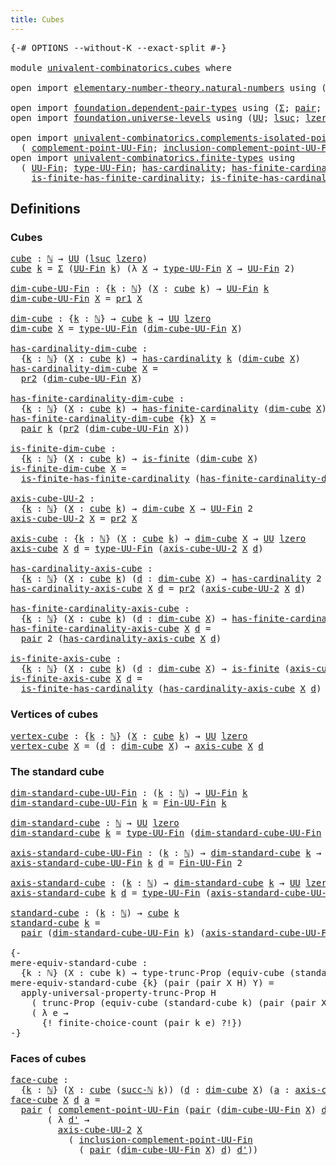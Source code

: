 ```yaml
---
title: Cubes
---
```


<pre class="Agda"><a id="31" class="Symbol">{-#</a> <a id="35" class="Keyword">OPTIONS</a> <a id="43" class="Pragma">--without-K</a> <a id="55" class="Pragma">--exact-split</a> <a id="69" class="Symbol">#-}</a>

<a id="74" class="Keyword">module</a> <a id="81" href="univalent-combinatorics.cubes.html" class="Module">univalent-combinatorics.cubes</a> <a id="111" class="Keyword">where</a>

<a id="118" class="Keyword">open</a> <a id="123" class="Keyword">import</a> <a id="130" href="elementary-number-theory.natural-numbers.html" class="Module">elementary-number-theory.natural-numbers</a> <a id="171" class="Keyword">using</a> <a id="177" class="Symbol">(</a><a id="178" href="elementary-number-theory.natural-numbers.html#1444" class="Datatype">ℕ</a><a id="179" class="Symbol">;</a> <a id="181" href="elementary-number-theory.natural-numbers.html#1465" class="InductiveConstructor">zero-ℕ</a><a id="187" class="Symbol">;</a> <a id="189" href="elementary-number-theory.natural-numbers.html#1478" class="InductiveConstructor">succ-ℕ</a><a id="195" class="Symbol">)</a>

<a id="198" class="Keyword">open</a> <a id="203" class="Keyword">import</a> <a id="210" href="foundation.dependent-pair-types.html" class="Module">foundation.dependent-pair-types</a> <a id="242" class="Keyword">using</a> <a id="248" class="Symbol">(</a><a id="249" href="foundation-core.dependent-pair-types.html#502" class="Record">Σ</a><a id="250" class="Symbol">;</a> <a id="252" href="foundation-core.dependent-pair-types.html#575" class="InductiveConstructor">pair</a><a id="256" class="Symbol">;</a> <a id="258" href="foundation-core.dependent-pair-types.html#592" class="Field">pr1</a><a id="261" class="Symbol">;</a> <a id="263" href="foundation-core.dependent-pair-types.html#604" class="Field">pr2</a><a id="266" class="Symbol">)</a>
<a id="268" class="Keyword">open</a> <a id="273" class="Keyword">import</a> <a id="280" href="foundation.universe-levels.html" class="Module">foundation.universe-levels</a> <a id="307" class="Keyword">using</a> <a id="313" class="Symbol">(</a><a id="314" href="foundation-core.universe-levels.html#222" class="Primitive">UU</a><a id="316" class="Symbol">;</a> <a id="318" href="Agda.Primitive.html#780" class="Primitive">lsuc</a><a id="322" class="Symbol">;</a> <a id="324" href="Agda.Primitive.html#764" class="Primitive">lzero</a><a id="329" class="Symbol">)</a>

<a id="332" class="Keyword">open</a> <a id="337" class="Keyword">import</a> <a id="344" href="univalent-combinatorics.complements-isolated-points.html" class="Module">univalent-combinatorics.complements-isolated-points</a> <a id="396" class="Keyword">using</a>
  <a id="404" class="Symbol">(</a> <a id="406" href="univalent-combinatorics.complements-isolated-points.html#4717" class="Function">complement-point-UU-Fin</a><a id="429" class="Symbol">;</a> <a id="431" href="univalent-combinatorics.complements-isolated-points.html#4857" class="Function">inclusion-complement-point-UU-Fin</a><a id="464" class="Symbol">)</a>
<a id="466" class="Keyword">open</a> <a id="471" class="Keyword">import</a> <a id="478" href="univalent-combinatorics.finite-types.html" class="Module">univalent-combinatorics.finite-types</a> <a id="515" class="Keyword">using</a>
  <a id="523" class="Symbol">(</a> <a id="525" href="univalent-combinatorics.finite-types.html#5081" class="Function">UU-Fin</a><a id="531" class="Symbol">;</a> <a id="533" href="univalent-combinatorics.finite-types.html#5143" class="Function">type-UU-Fin</a><a id="544" class="Symbol">;</a> <a id="546" href="univalent-combinatorics.finite-types.html#4443" class="Function">has-cardinality</a><a id="561" class="Symbol">;</a> <a id="563" href="univalent-combinatorics.finite-types.html#5400" class="Function">has-finite-cardinality</a><a id="585" class="Symbol">;</a> <a id="587" href="univalent-combinatorics.finite-types.html#3715" class="Function">is-finite</a><a id="596" class="Symbol">;</a>
    <a id="602" href="univalent-combinatorics.finite-types.html#11504" class="Function">is-finite-has-finite-cardinality</a><a id="634" class="Symbol">;</a> <a id="636" href="univalent-combinatorics.finite-types.html#11754" class="Function">is-finite-has-cardinality</a><a id="661" class="Symbol">;</a> <a id="663" href="univalent-combinatorics.finite-types.html#9097" class="Function">Fin-UU-Fin</a><a id="673" class="Symbol">)</a>
</pre>
## Definitions

### Cubes

<pre class="Agda"><a id="cube"></a><a id="715" href="univalent-combinatorics.cubes.html#715" class="Function">cube</a> <a id="720" class="Symbol">:</a> <a id="722" href="elementary-number-theory.natural-numbers.html#1444" class="Datatype">ℕ</a> <a id="724" class="Symbol">→</a> <a id="726" href="foundation-core.universe-levels.html#222" class="Primitive">UU</a> <a id="729" class="Symbol">(</a><a id="730" href="Agda.Primitive.html#780" class="Primitive">lsuc</a> <a id="735" href="Agda.Primitive.html#764" class="Primitive">lzero</a><a id="740" class="Symbol">)</a>
<a id="742" href="univalent-combinatorics.cubes.html#715" class="Function">cube</a> <a id="747" href="univalent-combinatorics.cubes.html#747" class="Bound">k</a> <a id="749" class="Symbol">=</a> <a id="751" href="foundation-core.dependent-pair-types.html#502" class="Record">Σ</a> <a id="753" class="Symbol">(</a><a id="754" href="univalent-combinatorics.finite-types.html#5081" class="Function">UU-Fin</a> <a id="761" href="univalent-combinatorics.cubes.html#747" class="Bound">k</a><a id="762" class="Symbol">)</a> <a id="764" class="Symbol">(λ</a> <a id="767" href="univalent-combinatorics.cubes.html#767" class="Bound">X</a> <a id="769" class="Symbol">→</a> <a id="771" href="univalent-combinatorics.finite-types.html#5143" class="Function">type-UU-Fin</a> <a id="783" href="univalent-combinatorics.cubes.html#767" class="Bound">X</a> <a id="785" class="Symbol">→</a> <a id="787" href="univalent-combinatorics.finite-types.html#5081" class="Function">UU-Fin</a> <a id="794" class="Number">2</a><a id="795" class="Symbol">)</a>

<a id="dim-cube-UU-Fin"></a><a id="798" href="univalent-combinatorics.cubes.html#798" class="Function">dim-cube-UU-Fin</a> <a id="814" class="Symbol">:</a> <a id="816" class="Symbol">{</a><a id="817" href="univalent-combinatorics.cubes.html#817" class="Bound">k</a> <a id="819" class="Symbol">:</a> <a id="821" href="elementary-number-theory.natural-numbers.html#1444" class="Datatype">ℕ</a><a id="822" class="Symbol">}</a> <a id="824" class="Symbol">(</a><a id="825" href="univalent-combinatorics.cubes.html#825" class="Bound">X</a> <a id="827" class="Symbol">:</a> <a id="829" href="univalent-combinatorics.cubes.html#715" class="Function">cube</a> <a id="834" href="univalent-combinatorics.cubes.html#817" class="Bound">k</a><a id="835" class="Symbol">)</a> <a id="837" class="Symbol">→</a> <a id="839" href="univalent-combinatorics.finite-types.html#5081" class="Function">UU-Fin</a> <a id="846" href="univalent-combinatorics.cubes.html#817" class="Bound">k</a>
<a id="848" href="univalent-combinatorics.cubes.html#798" class="Function">dim-cube-UU-Fin</a> <a id="864" href="univalent-combinatorics.cubes.html#864" class="Bound">X</a> <a id="866" class="Symbol">=</a> <a id="868" href="foundation-core.dependent-pair-types.html#592" class="Field">pr1</a> <a id="872" href="univalent-combinatorics.cubes.html#864" class="Bound">X</a>

<a id="dim-cube"></a><a id="875" href="univalent-combinatorics.cubes.html#875" class="Function">dim-cube</a> <a id="884" class="Symbol">:</a> <a id="886" class="Symbol">{</a><a id="887" href="univalent-combinatorics.cubes.html#887" class="Bound">k</a> <a id="889" class="Symbol">:</a> <a id="891" href="elementary-number-theory.natural-numbers.html#1444" class="Datatype">ℕ</a><a id="892" class="Symbol">}</a> <a id="894" class="Symbol">→</a> <a id="896" href="univalent-combinatorics.cubes.html#715" class="Function">cube</a> <a id="901" href="univalent-combinatorics.cubes.html#887" class="Bound">k</a> <a id="903" class="Symbol">→</a> <a id="905" href="foundation-core.universe-levels.html#222" class="Primitive">UU</a> <a id="908" href="Agda.Primitive.html#764" class="Primitive">lzero</a>
<a id="914" href="univalent-combinatorics.cubes.html#875" class="Function">dim-cube</a> <a id="923" href="univalent-combinatorics.cubes.html#923" class="Bound">X</a> <a id="925" class="Symbol">=</a> <a id="927" href="univalent-combinatorics.finite-types.html#5143" class="Function">type-UU-Fin</a> <a id="939" class="Symbol">(</a><a id="940" href="univalent-combinatorics.cubes.html#798" class="Function">dim-cube-UU-Fin</a> <a id="956" href="univalent-combinatorics.cubes.html#923" class="Bound">X</a><a id="957" class="Symbol">)</a>

<a id="has-cardinality-dim-cube"></a><a id="960" href="univalent-combinatorics.cubes.html#960" class="Function">has-cardinality-dim-cube</a> <a id="985" class="Symbol">:</a>
  <a id="989" class="Symbol">{</a><a id="990" href="univalent-combinatorics.cubes.html#990" class="Bound">k</a> <a id="992" class="Symbol">:</a> <a id="994" href="elementary-number-theory.natural-numbers.html#1444" class="Datatype">ℕ</a><a id="995" class="Symbol">}</a> <a id="997" class="Symbol">(</a><a id="998" href="univalent-combinatorics.cubes.html#998" class="Bound">X</a> <a id="1000" class="Symbol">:</a> <a id="1002" href="univalent-combinatorics.cubes.html#715" class="Function">cube</a> <a id="1007" href="univalent-combinatorics.cubes.html#990" class="Bound">k</a><a id="1008" class="Symbol">)</a> <a id="1010" class="Symbol">→</a> <a id="1012" href="univalent-combinatorics.finite-types.html#4443" class="Function">has-cardinality</a> <a id="1028" href="univalent-combinatorics.cubes.html#990" class="Bound">k</a> <a id="1030" class="Symbol">(</a><a id="1031" href="univalent-combinatorics.cubes.html#875" class="Function">dim-cube</a> <a id="1040" href="univalent-combinatorics.cubes.html#998" class="Bound">X</a><a id="1041" class="Symbol">)</a>
<a id="1043" href="univalent-combinatorics.cubes.html#960" class="Function">has-cardinality-dim-cube</a> <a id="1068" href="univalent-combinatorics.cubes.html#1068" class="Bound">X</a> <a id="1070" class="Symbol">=</a>
  <a id="1074" href="foundation-core.dependent-pair-types.html#604" class="Field">pr2</a> <a id="1078" class="Symbol">(</a><a id="1079" href="univalent-combinatorics.cubes.html#798" class="Function">dim-cube-UU-Fin</a> <a id="1095" href="univalent-combinatorics.cubes.html#1068" class="Bound">X</a><a id="1096" class="Symbol">)</a>

<a id="has-finite-cardinality-dim-cube"></a><a id="1099" href="univalent-combinatorics.cubes.html#1099" class="Function">has-finite-cardinality-dim-cube</a> <a id="1131" class="Symbol">:</a>
  <a id="1135" class="Symbol">{</a><a id="1136" href="univalent-combinatorics.cubes.html#1136" class="Bound">k</a> <a id="1138" class="Symbol">:</a> <a id="1140" href="elementary-number-theory.natural-numbers.html#1444" class="Datatype">ℕ</a><a id="1141" class="Symbol">}</a> <a id="1143" class="Symbol">(</a><a id="1144" href="univalent-combinatorics.cubes.html#1144" class="Bound">X</a> <a id="1146" class="Symbol">:</a> <a id="1148" href="univalent-combinatorics.cubes.html#715" class="Function">cube</a> <a id="1153" href="univalent-combinatorics.cubes.html#1136" class="Bound">k</a><a id="1154" class="Symbol">)</a> <a id="1156" class="Symbol">→</a> <a id="1158" href="univalent-combinatorics.finite-types.html#5400" class="Function">has-finite-cardinality</a> <a id="1181" class="Symbol">(</a><a id="1182" href="univalent-combinatorics.cubes.html#875" class="Function">dim-cube</a> <a id="1191" href="univalent-combinatorics.cubes.html#1144" class="Bound">X</a><a id="1192" class="Symbol">)</a>
<a id="1194" href="univalent-combinatorics.cubes.html#1099" class="Function">has-finite-cardinality-dim-cube</a> <a id="1226" class="Symbol">{</a><a id="1227" href="univalent-combinatorics.cubes.html#1227" class="Bound">k</a><a id="1228" class="Symbol">}</a> <a id="1230" href="univalent-combinatorics.cubes.html#1230" class="Bound">X</a> <a id="1232" class="Symbol">=</a>
  <a id="1236" href="foundation-core.dependent-pair-types.html#575" class="InductiveConstructor">pair</a> <a id="1241" href="univalent-combinatorics.cubes.html#1227" class="Bound">k</a> <a id="1243" class="Symbol">(</a><a id="1244" href="foundation-core.dependent-pair-types.html#604" class="Field">pr2</a> <a id="1248" class="Symbol">(</a><a id="1249" href="univalent-combinatorics.cubes.html#798" class="Function">dim-cube-UU-Fin</a> <a id="1265" href="univalent-combinatorics.cubes.html#1230" class="Bound">X</a><a id="1266" class="Symbol">))</a>

<a id="is-finite-dim-cube"></a><a id="1270" href="univalent-combinatorics.cubes.html#1270" class="Function">is-finite-dim-cube</a> <a id="1289" class="Symbol">:</a>
  <a id="1293" class="Symbol">{</a><a id="1294" href="univalent-combinatorics.cubes.html#1294" class="Bound">k</a> <a id="1296" class="Symbol">:</a> <a id="1298" href="elementary-number-theory.natural-numbers.html#1444" class="Datatype">ℕ</a><a id="1299" class="Symbol">}</a> <a id="1301" class="Symbol">(</a><a id="1302" href="univalent-combinatorics.cubes.html#1302" class="Bound">X</a> <a id="1304" class="Symbol">:</a> <a id="1306" href="univalent-combinatorics.cubes.html#715" class="Function">cube</a> <a id="1311" href="univalent-combinatorics.cubes.html#1294" class="Bound">k</a><a id="1312" class="Symbol">)</a> <a id="1314" class="Symbol">→</a> <a id="1316" href="univalent-combinatorics.finite-types.html#3715" class="Function">is-finite</a> <a id="1326" class="Symbol">(</a><a id="1327" href="univalent-combinatorics.cubes.html#875" class="Function">dim-cube</a> <a id="1336" href="univalent-combinatorics.cubes.html#1302" class="Bound">X</a><a id="1337" class="Symbol">)</a>
<a id="1339" href="univalent-combinatorics.cubes.html#1270" class="Function">is-finite-dim-cube</a> <a id="1358" href="univalent-combinatorics.cubes.html#1358" class="Bound">X</a> <a id="1360" class="Symbol">=</a>
  <a id="1364" href="univalent-combinatorics.finite-types.html#11504" class="Function">is-finite-has-finite-cardinality</a> <a id="1397" class="Symbol">(</a><a id="1398" href="univalent-combinatorics.cubes.html#1099" class="Function">has-finite-cardinality-dim-cube</a> <a id="1430" href="univalent-combinatorics.cubes.html#1358" class="Bound">X</a><a id="1431" class="Symbol">)</a>

<a id="axis-cube-UU-2"></a><a id="1434" href="univalent-combinatorics.cubes.html#1434" class="Function">axis-cube-UU-2</a> <a id="1449" class="Symbol">:</a>
  <a id="1453" class="Symbol">{</a><a id="1454" href="univalent-combinatorics.cubes.html#1454" class="Bound">k</a> <a id="1456" class="Symbol">:</a> <a id="1458" href="elementary-number-theory.natural-numbers.html#1444" class="Datatype">ℕ</a><a id="1459" class="Symbol">}</a> <a id="1461" class="Symbol">(</a><a id="1462" href="univalent-combinatorics.cubes.html#1462" class="Bound">X</a> <a id="1464" class="Symbol">:</a> <a id="1466" href="univalent-combinatorics.cubes.html#715" class="Function">cube</a> <a id="1471" href="univalent-combinatorics.cubes.html#1454" class="Bound">k</a><a id="1472" class="Symbol">)</a> <a id="1474" class="Symbol">→</a> <a id="1476" href="univalent-combinatorics.cubes.html#875" class="Function">dim-cube</a> <a id="1485" href="univalent-combinatorics.cubes.html#1462" class="Bound">X</a> <a id="1487" class="Symbol">→</a> <a id="1489" href="univalent-combinatorics.finite-types.html#5081" class="Function">UU-Fin</a> <a id="1496" class="Number">2</a>
<a id="1498" href="univalent-combinatorics.cubes.html#1434" class="Function">axis-cube-UU-2</a> <a id="1513" href="univalent-combinatorics.cubes.html#1513" class="Bound">X</a> <a id="1515" class="Symbol">=</a> <a id="1517" href="foundation-core.dependent-pair-types.html#604" class="Field">pr2</a> <a id="1521" href="univalent-combinatorics.cubes.html#1513" class="Bound">X</a>

<a id="axis-cube"></a><a id="1524" href="univalent-combinatorics.cubes.html#1524" class="Function">axis-cube</a> <a id="1534" class="Symbol">:</a> <a id="1536" class="Symbol">{</a><a id="1537" href="univalent-combinatorics.cubes.html#1537" class="Bound">k</a> <a id="1539" class="Symbol">:</a> <a id="1541" href="elementary-number-theory.natural-numbers.html#1444" class="Datatype">ℕ</a><a id="1542" class="Symbol">}</a> <a id="1544" class="Symbol">(</a><a id="1545" href="univalent-combinatorics.cubes.html#1545" class="Bound">X</a> <a id="1547" class="Symbol">:</a> <a id="1549" href="univalent-combinatorics.cubes.html#715" class="Function">cube</a> <a id="1554" href="univalent-combinatorics.cubes.html#1537" class="Bound">k</a><a id="1555" class="Symbol">)</a> <a id="1557" class="Symbol">→</a> <a id="1559" href="univalent-combinatorics.cubes.html#875" class="Function">dim-cube</a> <a id="1568" href="univalent-combinatorics.cubes.html#1545" class="Bound">X</a> <a id="1570" class="Symbol">→</a> <a id="1572" href="foundation-core.universe-levels.html#222" class="Primitive">UU</a> <a id="1575" href="Agda.Primitive.html#764" class="Primitive">lzero</a>
<a id="1581" href="univalent-combinatorics.cubes.html#1524" class="Function">axis-cube</a> <a id="1591" href="univalent-combinatorics.cubes.html#1591" class="Bound">X</a> <a id="1593" href="univalent-combinatorics.cubes.html#1593" class="Bound">d</a> <a id="1595" class="Symbol">=</a> <a id="1597" href="univalent-combinatorics.finite-types.html#5143" class="Function">type-UU-Fin</a> <a id="1609" class="Symbol">(</a><a id="1610" href="univalent-combinatorics.cubes.html#1434" class="Function">axis-cube-UU-2</a> <a id="1625" href="univalent-combinatorics.cubes.html#1591" class="Bound">X</a> <a id="1627" href="univalent-combinatorics.cubes.html#1593" class="Bound">d</a><a id="1628" class="Symbol">)</a>

<a id="has-cardinality-axis-cube"></a><a id="1631" href="univalent-combinatorics.cubes.html#1631" class="Function">has-cardinality-axis-cube</a> <a id="1657" class="Symbol">:</a>
  <a id="1661" class="Symbol">{</a><a id="1662" href="univalent-combinatorics.cubes.html#1662" class="Bound">k</a> <a id="1664" class="Symbol">:</a> <a id="1666" href="elementary-number-theory.natural-numbers.html#1444" class="Datatype">ℕ</a><a id="1667" class="Symbol">}</a> <a id="1669" class="Symbol">(</a><a id="1670" href="univalent-combinatorics.cubes.html#1670" class="Bound">X</a> <a id="1672" class="Symbol">:</a> <a id="1674" href="univalent-combinatorics.cubes.html#715" class="Function">cube</a> <a id="1679" href="univalent-combinatorics.cubes.html#1662" class="Bound">k</a><a id="1680" class="Symbol">)</a> <a id="1682" class="Symbol">(</a><a id="1683" href="univalent-combinatorics.cubes.html#1683" class="Bound">d</a> <a id="1685" class="Symbol">:</a> <a id="1687" href="univalent-combinatorics.cubes.html#875" class="Function">dim-cube</a> <a id="1696" href="univalent-combinatorics.cubes.html#1670" class="Bound">X</a><a id="1697" class="Symbol">)</a> <a id="1699" class="Symbol">→</a> <a id="1701" href="univalent-combinatorics.finite-types.html#4443" class="Function">has-cardinality</a> <a id="1717" class="Number">2</a> <a id="1719" class="Symbol">(</a><a id="1720" href="univalent-combinatorics.cubes.html#1524" class="Function">axis-cube</a> <a id="1730" href="univalent-combinatorics.cubes.html#1670" class="Bound">X</a> <a id="1732" href="univalent-combinatorics.cubes.html#1683" class="Bound">d</a><a id="1733" class="Symbol">)</a>
<a id="1735" href="univalent-combinatorics.cubes.html#1631" class="Function">has-cardinality-axis-cube</a> <a id="1761" href="univalent-combinatorics.cubes.html#1761" class="Bound">X</a> <a id="1763" href="univalent-combinatorics.cubes.html#1763" class="Bound">d</a> <a id="1765" class="Symbol">=</a> <a id="1767" href="foundation-core.dependent-pair-types.html#604" class="Field">pr2</a> <a id="1771" class="Symbol">(</a><a id="1772" href="univalent-combinatorics.cubes.html#1434" class="Function">axis-cube-UU-2</a> <a id="1787" href="univalent-combinatorics.cubes.html#1761" class="Bound">X</a> <a id="1789" href="univalent-combinatorics.cubes.html#1763" class="Bound">d</a><a id="1790" class="Symbol">)</a>

<a id="has-finite-cardinality-axis-cube"></a><a id="1793" href="univalent-combinatorics.cubes.html#1793" class="Function">has-finite-cardinality-axis-cube</a> <a id="1826" class="Symbol">:</a>
  <a id="1830" class="Symbol">{</a><a id="1831" href="univalent-combinatorics.cubes.html#1831" class="Bound">k</a> <a id="1833" class="Symbol">:</a> <a id="1835" href="elementary-number-theory.natural-numbers.html#1444" class="Datatype">ℕ</a><a id="1836" class="Symbol">}</a> <a id="1838" class="Symbol">(</a><a id="1839" href="univalent-combinatorics.cubes.html#1839" class="Bound">X</a> <a id="1841" class="Symbol">:</a> <a id="1843" href="univalent-combinatorics.cubes.html#715" class="Function">cube</a> <a id="1848" href="univalent-combinatorics.cubes.html#1831" class="Bound">k</a><a id="1849" class="Symbol">)</a> <a id="1851" class="Symbol">(</a><a id="1852" href="univalent-combinatorics.cubes.html#1852" class="Bound">d</a> <a id="1854" class="Symbol">:</a> <a id="1856" href="univalent-combinatorics.cubes.html#875" class="Function">dim-cube</a> <a id="1865" href="univalent-combinatorics.cubes.html#1839" class="Bound">X</a><a id="1866" class="Symbol">)</a> <a id="1868" class="Symbol">→</a> <a id="1870" href="univalent-combinatorics.finite-types.html#5400" class="Function">has-finite-cardinality</a> <a id="1893" class="Symbol">(</a><a id="1894" href="univalent-combinatorics.cubes.html#1524" class="Function">axis-cube</a> <a id="1904" href="univalent-combinatorics.cubes.html#1839" class="Bound">X</a> <a id="1906" href="univalent-combinatorics.cubes.html#1852" class="Bound">d</a><a id="1907" class="Symbol">)</a>
<a id="1909" href="univalent-combinatorics.cubes.html#1793" class="Function">has-finite-cardinality-axis-cube</a> <a id="1942" href="univalent-combinatorics.cubes.html#1942" class="Bound">X</a> <a id="1944" href="univalent-combinatorics.cubes.html#1944" class="Bound">d</a> <a id="1946" class="Symbol">=</a>
  <a id="1950" href="foundation-core.dependent-pair-types.html#575" class="InductiveConstructor">pair</a> <a id="1955" class="Number">2</a> <a id="1957" class="Symbol">(</a><a id="1958" href="univalent-combinatorics.cubes.html#1631" class="Function">has-cardinality-axis-cube</a> <a id="1984" href="univalent-combinatorics.cubes.html#1942" class="Bound">X</a> <a id="1986" href="univalent-combinatorics.cubes.html#1944" class="Bound">d</a><a id="1987" class="Symbol">)</a>

<a id="is-finite-axis-cube"></a><a id="1990" href="univalent-combinatorics.cubes.html#1990" class="Function">is-finite-axis-cube</a> <a id="2010" class="Symbol">:</a>
  <a id="2014" class="Symbol">{</a><a id="2015" href="univalent-combinatorics.cubes.html#2015" class="Bound">k</a> <a id="2017" class="Symbol">:</a> <a id="2019" href="elementary-number-theory.natural-numbers.html#1444" class="Datatype">ℕ</a><a id="2020" class="Symbol">}</a> <a id="2022" class="Symbol">(</a><a id="2023" href="univalent-combinatorics.cubes.html#2023" class="Bound">X</a> <a id="2025" class="Symbol">:</a> <a id="2027" href="univalent-combinatorics.cubes.html#715" class="Function">cube</a> <a id="2032" href="univalent-combinatorics.cubes.html#2015" class="Bound">k</a><a id="2033" class="Symbol">)</a> <a id="2035" class="Symbol">(</a><a id="2036" href="univalent-combinatorics.cubes.html#2036" class="Bound">d</a> <a id="2038" class="Symbol">:</a> <a id="2040" href="univalent-combinatorics.cubes.html#875" class="Function">dim-cube</a> <a id="2049" href="univalent-combinatorics.cubes.html#2023" class="Bound">X</a><a id="2050" class="Symbol">)</a> <a id="2052" class="Symbol">→</a> <a id="2054" href="univalent-combinatorics.finite-types.html#3715" class="Function">is-finite</a> <a id="2064" class="Symbol">(</a><a id="2065" href="univalent-combinatorics.cubes.html#1524" class="Function">axis-cube</a> <a id="2075" href="univalent-combinatorics.cubes.html#2023" class="Bound">X</a> <a id="2077" href="univalent-combinatorics.cubes.html#2036" class="Bound">d</a><a id="2078" class="Symbol">)</a>
<a id="2080" href="univalent-combinatorics.cubes.html#1990" class="Function">is-finite-axis-cube</a> <a id="2100" href="univalent-combinatorics.cubes.html#2100" class="Bound">X</a> <a id="2102" href="univalent-combinatorics.cubes.html#2102" class="Bound">d</a> <a id="2104" class="Symbol">=</a>
  <a id="2108" href="univalent-combinatorics.finite-types.html#11754" class="Function">is-finite-has-cardinality</a> <a id="2134" class="Symbol">(</a><a id="2135" href="univalent-combinatorics.cubes.html#1631" class="Function">has-cardinality-axis-cube</a> <a id="2161" href="univalent-combinatorics.cubes.html#2100" class="Bound">X</a> <a id="2163" href="univalent-combinatorics.cubes.html#2102" class="Bound">d</a><a id="2164" class="Symbol">)</a>
</pre>
### Vertices of cubes

<pre class="Agda"><a id="vertex-cube"></a><a id="2202" href="univalent-combinatorics.cubes.html#2202" class="Function">vertex-cube</a> <a id="2214" class="Symbol">:</a> <a id="2216" class="Symbol">{</a><a id="2217" href="univalent-combinatorics.cubes.html#2217" class="Bound">k</a> <a id="2219" class="Symbol">:</a> <a id="2221" href="elementary-number-theory.natural-numbers.html#1444" class="Datatype">ℕ</a><a id="2222" class="Symbol">}</a> <a id="2224" class="Symbol">(</a><a id="2225" href="univalent-combinatorics.cubes.html#2225" class="Bound">X</a> <a id="2227" class="Symbol">:</a> <a id="2229" href="univalent-combinatorics.cubes.html#715" class="Function">cube</a> <a id="2234" href="univalent-combinatorics.cubes.html#2217" class="Bound">k</a><a id="2235" class="Symbol">)</a> <a id="2237" class="Symbol">→</a> <a id="2239" href="foundation-core.universe-levels.html#222" class="Primitive">UU</a> <a id="2242" href="Agda.Primitive.html#764" class="Primitive">lzero</a>
<a id="2248" href="univalent-combinatorics.cubes.html#2202" class="Function">vertex-cube</a> <a id="2260" href="univalent-combinatorics.cubes.html#2260" class="Bound">X</a> <a id="2262" class="Symbol">=</a> <a id="2264" class="Symbol">(</a><a id="2265" href="univalent-combinatorics.cubes.html#2265" class="Bound">d</a> <a id="2267" class="Symbol">:</a> <a id="2269" href="univalent-combinatorics.cubes.html#875" class="Function">dim-cube</a> <a id="2278" href="univalent-combinatorics.cubes.html#2260" class="Bound">X</a><a id="2279" class="Symbol">)</a> <a id="2281" class="Symbol">→</a> <a id="2283" href="univalent-combinatorics.cubes.html#1524" class="Function">axis-cube</a> <a id="2293" href="univalent-combinatorics.cubes.html#2260" class="Bound">X</a> <a id="2295" href="univalent-combinatorics.cubes.html#2265" class="Bound">d</a>
</pre>
### The standard cube

<pre class="Agda"><a id="dim-standard-cube-UU-Fin"></a><a id="2333" href="univalent-combinatorics.cubes.html#2333" class="Function">dim-standard-cube-UU-Fin</a> <a id="2358" class="Symbol">:</a> <a id="2360" class="Symbol">(</a><a id="2361" href="univalent-combinatorics.cubes.html#2361" class="Bound">k</a> <a id="2363" class="Symbol">:</a> <a id="2365" href="elementary-number-theory.natural-numbers.html#1444" class="Datatype">ℕ</a><a id="2366" class="Symbol">)</a> <a id="2368" class="Symbol">→</a> <a id="2370" href="univalent-combinatorics.finite-types.html#5081" class="Function">UU-Fin</a> <a id="2377" href="univalent-combinatorics.cubes.html#2361" class="Bound">k</a>
<a id="2379" href="univalent-combinatorics.cubes.html#2333" class="Function">dim-standard-cube-UU-Fin</a> <a id="2404" href="univalent-combinatorics.cubes.html#2404" class="Bound">k</a> <a id="2406" class="Symbol">=</a> <a id="2408" href="univalent-combinatorics.finite-types.html#9097" class="Function">Fin-UU-Fin</a> <a id="2419" href="univalent-combinatorics.cubes.html#2404" class="Bound">k</a>

<a id="dim-standard-cube"></a><a id="2422" href="univalent-combinatorics.cubes.html#2422" class="Function">dim-standard-cube</a> <a id="2440" class="Symbol">:</a> <a id="2442" href="elementary-number-theory.natural-numbers.html#1444" class="Datatype">ℕ</a> <a id="2444" class="Symbol">→</a> <a id="2446" href="foundation-core.universe-levels.html#222" class="Primitive">UU</a> <a id="2449" href="Agda.Primitive.html#764" class="Primitive">lzero</a>
<a id="2455" href="univalent-combinatorics.cubes.html#2422" class="Function">dim-standard-cube</a> <a id="2473" href="univalent-combinatorics.cubes.html#2473" class="Bound">k</a> <a id="2475" class="Symbol">=</a> <a id="2477" href="univalent-combinatorics.finite-types.html#5143" class="Function">type-UU-Fin</a> <a id="2489" class="Symbol">(</a><a id="2490" href="univalent-combinatorics.cubes.html#2333" class="Function">dim-standard-cube-UU-Fin</a> <a id="2515" href="univalent-combinatorics.cubes.html#2473" class="Bound">k</a><a id="2516" class="Symbol">)</a>

<a id="axis-standard-cube-UU-Fin"></a><a id="2519" href="univalent-combinatorics.cubes.html#2519" class="Function">axis-standard-cube-UU-Fin</a> <a id="2545" class="Symbol">:</a> <a id="2547" class="Symbol">(</a><a id="2548" href="univalent-combinatorics.cubes.html#2548" class="Bound">k</a> <a id="2550" class="Symbol">:</a> <a id="2552" href="elementary-number-theory.natural-numbers.html#1444" class="Datatype">ℕ</a><a id="2553" class="Symbol">)</a> <a id="2555" class="Symbol">→</a> <a id="2557" href="univalent-combinatorics.cubes.html#2422" class="Function">dim-standard-cube</a> <a id="2575" href="univalent-combinatorics.cubes.html#2548" class="Bound">k</a> <a id="2577" class="Symbol">→</a> <a id="2579" href="univalent-combinatorics.finite-types.html#5081" class="Function">UU-Fin</a> <a id="2586" class="Number">2</a>
<a id="2588" href="univalent-combinatorics.cubes.html#2519" class="Function">axis-standard-cube-UU-Fin</a> <a id="2614" href="univalent-combinatorics.cubes.html#2614" class="Bound">k</a> <a id="2616" href="univalent-combinatorics.cubes.html#2616" class="Bound">d</a> <a id="2618" class="Symbol">=</a> <a id="2620" href="univalent-combinatorics.finite-types.html#9097" class="Function">Fin-UU-Fin</a> <a id="2631" class="Number">2</a>

<a id="axis-standard-cube"></a><a id="2634" href="univalent-combinatorics.cubes.html#2634" class="Function">axis-standard-cube</a> <a id="2653" class="Symbol">:</a> <a id="2655" class="Symbol">(</a><a id="2656" href="univalent-combinatorics.cubes.html#2656" class="Bound">k</a> <a id="2658" class="Symbol">:</a> <a id="2660" href="elementary-number-theory.natural-numbers.html#1444" class="Datatype">ℕ</a><a id="2661" class="Symbol">)</a> <a id="2663" class="Symbol">→</a> <a id="2665" href="univalent-combinatorics.cubes.html#2422" class="Function">dim-standard-cube</a> <a id="2683" href="univalent-combinatorics.cubes.html#2656" class="Bound">k</a> <a id="2685" class="Symbol">→</a> <a id="2687" href="foundation-core.universe-levels.html#222" class="Primitive">UU</a> <a id="2690" href="Agda.Primitive.html#764" class="Primitive">lzero</a>
<a id="2696" href="univalent-combinatorics.cubes.html#2634" class="Function">axis-standard-cube</a> <a id="2715" href="univalent-combinatorics.cubes.html#2715" class="Bound">k</a> <a id="2717" href="univalent-combinatorics.cubes.html#2717" class="Bound">d</a> <a id="2719" class="Symbol">=</a> <a id="2721" href="univalent-combinatorics.finite-types.html#5143" class="Function">type-UU-Fin</a> <a id="2733" class="Symbol">(</a><a id="2734" href="univalent-combinatorics.cubes.html#2519" class="Function">axis-standard-cube-UU-Fin</a> <a id="2760" href="univalent-combinatorics.cubes.html#2715" class="Bound">k</a> <a id="2762" href="univalent-combinatorics.cubes.html#2717" class="Bound">d</a><a id="2763" class="Symbol">)</a>

<a id="standard-cube"></a><a id="2766" href="univalent-combinatorics.cubes.html#2766" class="Function">standard-cube</a> <a id="2780" class="Symbol">:</a> <a id="2782" class="Symbol">(</a><a id="2783" href="univalent-combinatorics.cubes.html#2783" class="Bound">k</a> <a id="2785" class="Symbol">:</a> <a id="2787" href="elementary-number-theory.natural-numbers.html#1444" class="Datatype">ℕ</a><a id="2788" class="Symbol">)</a> <a id="2790" class="Symbol">→</a> <a id="2792" href="univalent-combinatorics.cubes.html#715" class="Function">cube</a> <a id="2797" href="univalent-combinatorics.cubes.html#2783" class="Bound">k</a>
<a id="2799" href="univalent-combinatorics.cubes.html#2766" class="Function">standard-cube</a> <a id="2813" href="univalent-combinatorics.cubes.html#2813" class="Bound">k</a> <a id="2815" class="Symbol">=</a>
  <a id="2819" href="foundation-core.dependent-pair-types.html#575" class="InductiveConstructor">pair</a> <a id="2824" class="Symbol">(</a><a id="2825" href="univalent-combinatorics.cubes.html#2333" class="Function">dim-standard-cube-UU-Fin</a> <a id="2850" href="univalent-combinatorics.cubes.html#2813" class="Bound">k</a><a id="2851" class="Symbol">)</a> <a id="2853" class="Symbol">(</a><a id="2854" href="univalent-combinatorics.cubes.html#2519" class="Function">axis-standard-cube-UU-Fin</a> <a id="2880" href="univalent-combinatorics.cubes.html#2813" class="Bound">k</a><a id="2881" class="Symbol">)</a>

<a id="2884" class="Comment">{-
mere-equiv-standard-cube :
  {k : ℕ} (X : cube k) → type-trunc-Prop (equiv-cube (standard-cube k) X)
mere-equiv-standard-cube {k} (pair (pair X H) Y) =
  apply-universal-property-trunc-Prop H
    ( trunc-Prop (equiv-cube (standard-cube k) (pair (pair X H) Y)))
    ( λ e →
      {! finite-choice-count (pair k e) ?!})
-}</a>
</pre>
### Faces of cubes

<pre class="Agda"><a id="face-cube"></a><a id="3241" href="univalent-combinatorics.cubes.html#3241" class="Function">face-cube</a> <a id="3251" class="Symbol">:</a>
  <a id="3255" class="Symbol">{</a><a id="3256" href="univalent-combinatorics.cubes.html#3256" class="Bound">k</a> <a id="3258" class="Symbol">:</a> <a id="3260" href="elementary-number-theory.natural-numbers.html#1444" class="Datatype">ℕ</a><a id="3261" class="Symbol">}</a> <a id="3263" class="Symbol">(</a><a id="3264" href="univalent-combinatorics.cubes.html#3264" class="Bound">X</a> <a id="3266" class="Symbol">:</a> <a id="3268" href="univalent-combinatorics.cubes.html#715" class="Function">cube</a> <a id="3273" class="Symbol">(</a><a id="3274" href="elementary-number-theory.natural-numbers.html#1478" class="InductiveConstructor">succ-ℕ</a> <a id="3281" href="univalent-combinatorics.cubes.html#3256" class="Bound">k</a><a id="3282" class="Symbol">))</a> <a id="3285" class="Symbol">(</a><a id="3286" href="univalent-combinatorics.cubes.html#3286" class="Bound">d</a> <a id="3288" class="Symbol">:</a> <a id="3290" href="univalent-combinatorics.cubes.html#875" class="Function">dim-cube</a> <a id="3299" href="univalent-combinatorics.cubes.html#3264" class="Bound">X</a><a id="3300" class="Symbol">)</a> <a id="3302" class="Symbol">(</a><a id="3303" href="univalent-combinatorics.cubes.html#3303" class="Bound">a</a> <a id="3305" class="Symbol">:</a> <a id="3307" href="univalent-combinatorics.cubes.html#1524" class="Function">axis-cube</a> <a id="3317" href="univalent-combinatorics.cubes.html#3264" class="Bound">X</a> <a id="3319" href="univalent-combinatorics.cubes.html#3286" class="Bound">d</a><a id="3320" class="Symbol">)</a> <a id="3322" class="Symbol">→</a> <a id="3324" href="univalent-combinatorics.cubes.html#715" class="Function">cube</a> <a id="3329" href="univalent-combinatorics.cubes.html#3256" class="Bound">k</a>
<a id="3331" href="univalent-combinatorics.cubes.html#3241" class="Function">face-cube</a> <a id="3341" href="univalent-combinatorics.cubes.html#3341" class="Bound">X</a> <a id="3343" href="univalent-combinatorics.cubes.html#3343" class="Bound">d</a> <a id="3345" href="univalent-combinatorics.cubes.html#3345" class="Bound">a</a> <a id="3347" class="Symbol">=</a>
  <a id="3351" href="foundation-core.dependent-pair-types.html#575" class="InductiveConstructor">pair</a> <a id="3356" class="Symbol">(</a> <a id="3358" href="univalent-combinatorics.complements-isolated-points.html#4717" class="Function">complement-point-UU-Fin</a> <a id="3382" class="Symbol">(</a><a id="3383" href="foundation-core.dependent-pair-types.html#575" class="InductiveConstructor">pair</a> <a id="3388" class="Symbol">(</a><a id="3389" href="univalent-combinatorics.cubes.html#798" class="Function">dim-cube-UU-Fin</a> <a id="3405" href="univalent-combinatorics.cubes.html#3341" class="Bound">X</a><a id="3406" class="Symbol">)</a> <a id="3408" href="univalent-combinatorics.cubes.html#3343" class="Bound">d</a><a id="3409" class="Symbol">))</a>
       <a id="3419" class="Symbol">(</a> <a id="3421" class="Symbol">λ</a> <a id="3423" href="univalent-combinatorics.cubes.html#3423" class="Bound">d&#39;</a> <a id="3426" class="Symbol">→</a>
         <a id="3437" href="univalent-combinatorics.cubes.html#1434" class="Function">axis-cube-UU-2</a> <a id="3452" href="univalent-combinatorics.cubes.html#3341" class="Bound">X</a>
           <a id="3465" class="Symbol">(</a> <a id="3467" href="univalent-combinatorics.complements-isolated-points.html#4857" class="Function">inclusion-complement-point-UU-Fin</a>
             <a id="3514" class="Symbol">(</a> <a id="3516" href="foundation-core.dependent-pair-types.html#575" class="InductiveConstructor">pair</a> <a id="3521" class="Symbol">(</a><a id="3522" href="univalent-combinatorics.cubes.html#798" class="Function">dim-cube-UU-Fin</a> <a id="3538" href="univalent-combinatorics.cubes.html#3341" class="Bound">X</a><a id="3539" class="Symbol">)</a> <a id="3541" href="univalent-combinatorics.cubes.html#3343" class="Bound">d</a><a id="3542" class="Symbol">)</a> <a id="3544" href="univalent-combinatorics.cubes.html#3423" class="Bound">d&#39;</a><a id="3546" class="Symbol">))</a>
</pre>